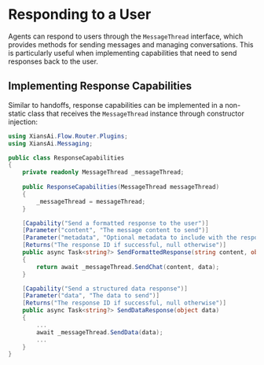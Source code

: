 # Responding to a User

Agents can respond to users through the `MessageThread` interface, which provides methods for sending messages and managing conversations. This is particularly useful when implementing capabilities that need to send responses back to the user.

## Implementing Response Capabilities

Similar to handoffs, response capabilities can be implemented in a non-static class that receives the `MessageThread` instance through constructor injection:

```csharp
using XiansAi.Flow.Router.Plugins;
using XiansAi.Messaging;

public class ResponseCapabilities
{
    private readonly MessageThread _messageThread;
    
    public ResponseCapabilities(MessageThread messageThread)
    {
        _messageThread = messageThread;
    }

    [Capability("Send a formatted response to the user")]
    [Parameter("content", "The message content to send")]
    [Parameter("metadata", "Optional metadata to include with the response")]
    [Returns("The response ID if successful, null otherwise")]
    public async Task<string?> SendFormattedResponse(string content, object? data = null)
    {
        return await _messageThread.SendChat(content, data);
    }

    [Capability("Send a structured data response")]
    [Parameter("data", "The data to send")]
    [Returns("The response ID if successful, null otherwise")]
    public async Task<string?> SendDataResponse(object data)
    {
        ...
        await _messageThread.SendData(data);
        ...
    }
}
```
